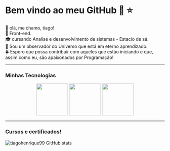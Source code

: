 # Bem vindo ao meu GitHub 👋 ⭐
 💪 olá, me chamo, tiago! <br>
🔧 Front-end. <br>
🎓 cursando Analise e desenvolvimento de sistemas - Estacio de sá. <br>
🌌 Sou um observador do Universo que está em eterno aprendizado. <br>
🍀 Espero que possa contribuir com aqueles que estão iniciando e que, assim como eu, são apaixonados por Programação!

----

### Minhas Tecnologias 

<p align="center">
<img src="https://cdn.jsdelivr.net/gh/devicons/devicon@latest/icons/html5/html5-original-wordmark.svg" width=100px>
<img src="https://cdn.jsdelivr.net/gh/devicons/devicon@latest/icons/css3/css3-original-wordmark.svg" width=100px>
<img src="https://cdn.jsdelivr.net/gh/devicons/devicon@latest/icons/git/git-original-wordmark.svg" width= 100px> 
</p>

-----------------


### Cursos e certificados!

![tiagohenrique99 GitHub stats](https://github-readme-stats.vercel.app/api?username=tiagohenrique99&show_icons=true&theme=radical)

<!--
**tiagohenrique99/tiagohenrique99** is a ✨ _special_ ✨ repository because its `README.md` (this file) appears on your GitHub profile.

Here are some ideas to get you started:

- 🔭 I’m currently working on ...
- 🌱 I’m currently learning ...
- 👯 I’m looking to collaborate on ...
- 🤔 I’m looking for help with ...
- 💬 Ask me about ...
- 📫 How to reach me: ...
- 😄 Pronouns: ...
- ⚡ Fun fact: ...
-->
